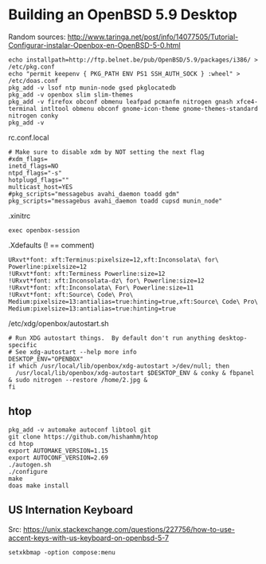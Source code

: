 # Building an OpenBSD 5.9 Desktop

Random sources: http://www.taringa.net/post/info/14077505/Tutorial-Configurar-instalar-Openbox-en-OpenBSD-5-0.html

```
echo installpath=http://ftp.belnet.be/pub/OpenBSD/5.9/packages/i386/ > /etc/pkg.conf
echo "permit keepenv { PKG_PATH ENV PS1 SSH_AUTH_SOCK } :wheel" > /etc/doas.conf
pkg_add -v lsof ntp munin-node gsed pkglocatedb
pkg_add -v openbox slim slim-themes 
pkg_add -v firefox obconf obmenu leafpad pcmanfm nitrogen gnash xfce4-terminal intltool obmenu obconf gnome-icon-theme gnome-themes-standard nitrogen conky
pkg_add -v
```

rc.conf.local
```
# Make sure to disable xdm by NOT setting the next flag
#xdm_flags=
inetd_flags=NO
ntpd_flags="-s"
hotplugd_flags=""
multicast_host=YES
#pkg_scripts="messagebus avahi_daemon toadd gdm"
pkg_scripts="messagebus avahi_daemon toadd cupsd munin_node"
```

.xinitrc
```
exec openbox-session
```

.Xdefaults (! == comment)
```
URxvt*font: xft:Terminus:pixelsize=12,xft:Inconsolata\ for\ Powerline:pixelsize=12
!URxvt*font: xft:Terminess Powerline:size=12
!URxvt*font: xft:Inconsolata-dz\ for\ Powerline:size=12
!URxvt*font: xft:Inconsolata\ For\ Powerline:size=11
!URxvt*font: xft:Source\ Code\ Pro\ Medium:pixelsize=13:antialias=true:hinting=true,xft:Source\ Code\ Pro\ Medium:pixelsize=13:antialias=true:hinting=true
```

/etc/xdg/openbox/autostart.sh 
```
# Run XDG autostart things.  By default don't run anything desktop-specific 
# See xdg-autostart --help more info 
DESKTOP_ENV="OPENBOX" 
if which /usr/local/lib/openbox/xdg-autostart >/dev/null; then 
  /usr/local/lib/openbox/xdg-autostart $DESKTOP_ENV & conky & fbpanel & sudo nitrogen --restore /home/2.jpg & 
fi 
```

## htop

```
pkg_add -v automake autoconf libtool git
git clone https://github.com/hishamhm/htop
cd htop
export AUTOMAKE_VERSION=1.15
export AUTOCONF_VERSION=2.69
./autogen.sh
./configure
make
doas make install
```

## US Internation Keyboard

Src: https://unix.stackexchange.com/questions/227756/how-to-use-accent-keys-with-us-keyboard-on-openbsd-5-7

```
setxkbmap -option compose:menu
```

